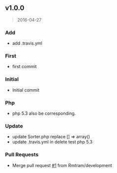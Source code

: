 
<a name="v1.0.0"></a>
## v1.0.0

> 2016-04-27

### Add

* add .travis.yml

### First

* first commit

### Initial

* Initial commit

### Php

* php 5.3 also be corresponding.

### Update

* update Sorter.php replace [] => array()
* update .travis.yml in delete test php 5.3

### Pull Requests

* Merge pull request [#1](https://github.com/Rmtram/Sorter/issues/1) from Rmtram/development

